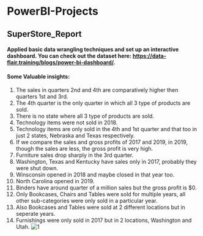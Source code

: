 # PowerBI-Projects

## SuperStore_Report
#### Applied basic data wrangling techniques and set up an interactive dashboard. You can check out the dataset here: https://data-flair.training/blogs/power-bi-dashboard/.

#### Some Valuable insights: 
1. The sales in quarters 2nd and 4th are comparatively higher then quarters 1st and 3rd. 
2. The 4th quarter is the only quarter in which all 3 type of products are sold.
3. There is no state where all 3 type of products are sold.
4. Technology items were not sold in 2018.
5. Technology items are only sold in the 4th and 1st quarter and that too in just 2 states, Nebraska and Texas respectively.
6. If we compare the sales and gross profits of 2017 and 2019, in 2019, though the sales are less, the gross profit is very high.
7. Furniture sales drop sharply in the 3rd quarter.
8. Washington, Texas and Kentucky have sales only in 2017, probably they were shut down.
9. Winsconsin opened in 2018 and maybe closed in that year too.
10. North Carolina opened in 2019.
11. Binders have around quarter of a million sales but the gross profit is $0.
12. Only Bookcases, Chairs and Tables were sold for multiple years, all other sub-categories were only sold in a particular year.
13. Also Bookcases and Tables were sold at 2 different locations but in seperate years.
14. Furnishings were only sold in 2017 but in 2 locations, Washington and Utah.
![1](https://user-images.githubusercontent.com/51470195/119308092-3ecc0980-bc8a-11eb-8e5a-f0e2d778bc20.png)
